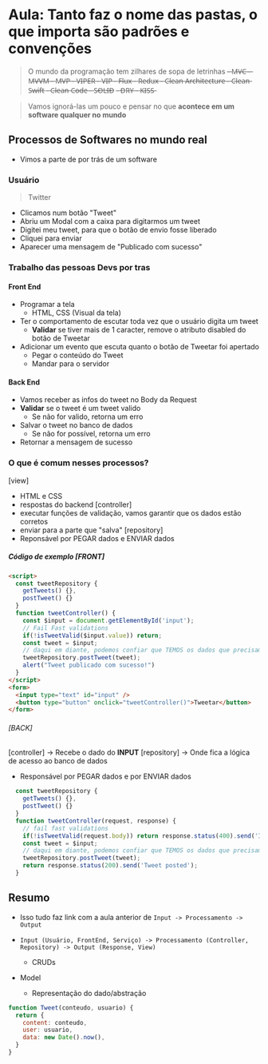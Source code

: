 # Aula: Tanto faz o nome das pastas, o que importa são padrões e convenções


> O mundo da programação tem zilhares de sopa de letrinhas
-̶ M̶V̶C̶
-̶ M̶V̶V̶M̶
-̶ M̶V̶P̶
-̶ V̶I̶P̶E̶R̶
-̶ V̶I̶P̶
-̶ F̶l̶u̶x̶
-̶ R̶e̶d̶u̶x̶
-̶ C̶l̶e̶a̶n̶ A̶r̶c̶h̶i̶t̶e̶c̶t̶u̶r̶e̶
-̶ C̶l̶e̶a̶n̶ S̶w̶i̶f̶t̶
-̶ C̶l̶e̶a̶n̶ C̶o̶d̶e̶
-̶ S̶O̶L̶I̶D̶
-̶ D̶R̶Y̶
-̶ K̶I̶S̶S̶

> Vamos ignorá-las um pouco e pensar no que **acontece em um software qualquer no mundo**
## Processos de Softwares no mundo real

- Vimos a parte de por trás de um software 

### Usuário
> Twitter
- Clicamos num botão "Tweet"
- Abriu um Modal com a caixa para digitarmos um tweet 
- Digitei meu tweet, para que o botão de envio fosse liberado
- Cliquei para enviar
- Aparecer uma mensagem de "Publicado com sucesso"

### Trabalho das pessoas Devs por tras
#### Front End
- Programar a tela
  - HTML, CSS (Visual da tela)
- Ter o comportamento de escutar toda vez que o usuário digita um tweet
  - **Validar** se tiver mais de 1 caracter, remove o atributo disabled do botão de Tweetar
- Adicionar um evento que escuta quanto o botão de Tweetar foi apertado
  - Pegar o conteúdo do Tweet
  - Mandar para o servidor

#### Back End
- Vamos receber as infos do tweet no Body da Request
- **Validar** se o tweet é um tweet valido
  - Se não for valido, retorna um erro
- Salvar o tweet no banco de dados
  - Se não for possível, retorna um erro
- Retornar a mensagem de sucesso



### O que é comum nesses processos?
[view]
- HTML e CSS
- respostas do backend
[controller]
- executar funções de validação, vamos garantir que os dados estão corretos
- enviar para a parte que "salva"
[repository]
- Reponsável por PEGAR dados e ENVIAR dados

##### Código de exemplo [FRONT]

```html
<script>
  const tweetRepository {
    getTweets() {},
    postTweet() {}
  }
  function tweetController() {
    const $input = document.getElementById('input');
    // Fail Fast validations
    if(!isTweetValid($input.value)) return;
    const tweet = $input;
    // daqui em diante, podemos confiar que TEMOS os dados que precisamos
    tweetRepository.postTweet(tweet);
    alert("Tweet publicado com sucesso!")
  }
</script>
<form>
  <input type="text" id="input" />
  <button type="button" onclick="tweetController()">Tweetar</button>
</form>
```

###### [BACK]
[controller] -> Recebe o dado do **INPUT** 
[repository] -> Onde fica a lógica de acesso ao banco de dados
  - Responsável por PEGAR dados e por ENVIAR dados

```js
  const tweetRepository {
    getTweets() {},
    postTweet() {}
  }
  function tweetController(request, response) {
    // fail fast validations
    if(!isTweetValid(request.body)) return response.status(400).send('Invalid tweet');
    const tweet = $input;
    // daqui em diante, podemos confiar que TEMOS os dados que precisamos
    tweetRepository.postTweet(tweet);
    return response.status(200).send('Tweet posted');
  }
```

## Resumo
- Isso tudo faz link com a aula anterior de `Input -> Processamento -> Output`
- `Input (Usuário, FrontEnd, Serviço) -> Processamento (Controller, Repository) -> Output (Response, View)`
  - CRUDs

- Model
  - Representação do dado/abstração


```js
function Tweet(conteudo, usuario) {
  return {
    content: conteudo,
    user: usuario,
    data: new Date().now(),
  }
}
```